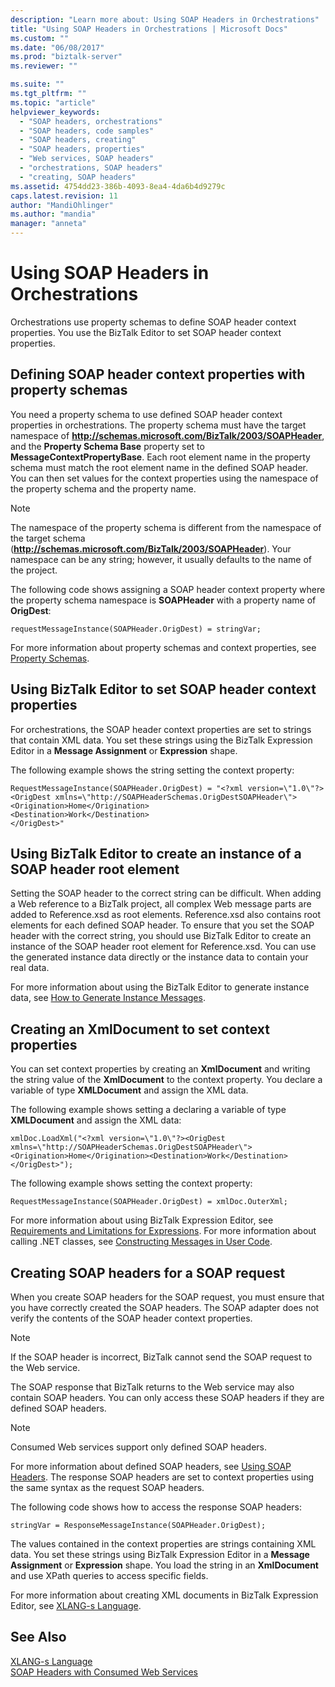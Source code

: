 ```yaml
---
description: "Learn more about: Using SOAP Headers in Orchestrations"
title: "Using SOAP Headers in Orchestrations | Microsoft Docs"
ms.custom: ""
ms.date: "06/08/2017"
ms.prod: "biztalk-server"
ms.reviewer: ""

ms.suite: ""
ms.tgt_pltfrm: ""
ms.topic: "article"
helpviewer_keywords: 
  - "SOAP headers, orchestrations"
  - "SOAP headers, code samples"
  - "SOAP headers, creating"
  - "SOAP headers, properties"
  - "Web services, SOAP headers"
  - "orchestrations, SOAP headers"
  - "creating, SOAP headers"
ms.assetid: 4754dd23-386b-4093-8ea4-4da6b4d9279c
caps.latest.revision: 11
author: "MandiOhlinger"
ms.author: "mandia"
manager: "anneta"
---
```

# Using SOAP Headers in Orchestrations
Orchestrations use property schemas to define SOAP header context properties. You use the BizTalk Editor to set SOAP header context properties.  
  
## Defining SOAP header context properties with property schemas  
 You need a property schema to use defined SOAP header context properties in orchestrations. The property schema must have the target namespace of **http://schemas.microsoft.com/BizTalk/2003/SOAPHeader**, and the **Property Schema Base** property set to **MessageContextPropertyBase**. Each root element name in the property schema must match the root element name in the defined SOAP header. You can then set values for the context properties using the namespace of the property schema and the property name.  
  
> [!NOTE]
>  The namespace of the property schema is different from the namespace of the target schema (**http://schemas.microsoft.com/BizTalk/2003/SOAPHeader**). Your namespace can be any string; however, it usually defaults to the name of the project.  
  
 The following code shows assigning a SOAP header context property where the property schema namespace is **SOAPHeader** with a property name of **OrigDest**:  
  
```  
requestMessageInstance(SOAPHeader.OrigDest) = stringVar;  
```  
  
 For more information about property schemas and context properties, see [Property Schemas](../core/property-schemas.md).  
  
## Using BizTalk Editor to set SOAP header context properties  
 For orchestrations, the SOAP header context properties are set to strings that contain XML data. You set these strings using the BizTalk Expression Editor in a **Message Assignment** or **Expression** shape.  
  
 The following example shows the string setting the context property:  
  
```  
RequestMessageInstance(SOAPHeader.OrigDest) = "<?xml version=\"1.0\"?>  
<OrigDest xmlns=\"http://SOAPHeaderSchemas.OrigDestSOAPHeader\">  
<Origination>Home</Origination>  
<Destination>Work</Destination>  
</OrigDest>"  
```  
  
## Using BizTalk Editor to create an instance of a SOAP header root element  
 Setting the SOAP header to the correct string can be difficult. When adding a Web reference to a BizTalk project, all complex Web message parts are added to Reference.xsd as root elements. Reference.xsd also contains root elements for each defined SOAP header. To ensure that you set the SOAP header with the correct string, you should use BizTalk Editor to create an instance of the SOAP header root element for Reference.xsd. You can use the generated instance data directly or the instance data to contain your real data.  
  
 For more information about using the BizTalk Editor to generate instance data, see [How to Generate Instance Messages](../core/how-to-generate-instance-messages.md).  
  
## Creating an XmlDocument to set context properties  
 You can set context properties by creating an **XmlDocument** and writing the string value of the **XmlDocument** to the context property. You declare a variable of type **XMLDocument** and assign the XML data.  
  
 The following example shows setting a declaring a variable of type **XMLDocument** and assign the XML data:  
  
```  
xmlDoc.LoadXml("<?xml version=\"1.0\"?><OrigDest xmlns=\"http://SOAPHeaderSchemas.OrigDestSOAPHeader\"><Origination>Home</Origination><Destination>Work</Destination></OrigDest>");  
```  
  
 The following example shows setting the context property:  
  
```  
RequestMessageInstance(SOAPHeader.OrigDest) = xmlDoc.OuterXml;  
```  
  
 For more information about using BizTalk Expression Editor, see [Requirements and Limitations for Expressions](../core/requirements-and-limitations-for-expressions.md). For more information about calling .NET classes, see [Constructing Messages in User Code](../core/constructing-messages-in-user-code.md).  
  
## Creating SOAP headers for a SOAP request  
 When you create SOAP headers for the SOAP request, you must ensure that you have correctly created the SOAP headers. The SOAP adapter does not verify the contents of the SOAP header context properties.  
  
> [!NOTE]
>  If the SOAP header is incorrect, BizTalk cannot send the SOAP request to the Web service.  
  
 The SOAP response that BizTalk returns to the Web service may also contain SOAP headers. You can only access these SOAP headers if they are defined SOAP headers.  
  
> [!NOTE]
>  Consumed Web services support only defined SOAP headers.  
  
 For more information about defined SOAP headers, see [Using SOAP Headers](../core/using-soap-headers.md). The response SOAP headers are set to context properties using the same syntax as the request SOAP headers.  
  
 The following code shows how to access the response SOAP headers:  
  
```  
stringVar = ResponseMessageInstance(SOAPHeader.OrigDest);  
```  
  
 The values contained in the context properties are strings containing XML data. You set these strings using BizTalk Expression Editor in a **Message Assignment** or **Expression** shape. You load the string in an **XmlDocument** and use XPath queries to access specific fields.  
  
 For more information about creating XML documents in BizTalk Expression Editor, see [XLANG-s Language](../core/xlang-s-language.md).  
  
## See Also  
 [XLANG-s Language](../core/xlang-s-language.md)   
 [SOAP Headers with Consumed Web Services](../core/soap-headers-with-consumed-web-services.md)

